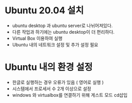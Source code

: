 # Ubuntu 20.04 설치
- ubuntu desktop 과 ubuntu server로 나뉘어져있다.
- 다른 작업과 하기에는 ubuntu desktop이 더 편리하다.
- Virtual Box 이용하여 실행
- Ubuntu 내의 네트워크 설정 및 추가 설정 필요 

# Ubuntu 내의 환경 설정
- 한글로 실행하는 경우 오류가 있음 ( 영어로 실행 )
- 시스템에서 프로세서 수 2개 이상으로 설정
- windows 와 virtualbox를 연결하기 위해 게스트 모드 cd삽입


